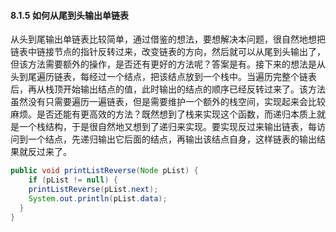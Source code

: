 #### 8.1.5 如何从尾到头输出单链表

​    从头到尾输出单链表比较简单，通过借鉴的想法，要想解决本问题，很自然地想把链表中链接节点的指针反转过来，改变链表的方向，然后就可以从尾到头输出了，但该方法需要额外的操作，是否还有更好的方法呢？答案是有。
​    接下来的想法是从头到尾遍历链表，每经过一个结点，把该结点放到一个栈中。当遍历完整个链表后，再从栈顶开始输出结点的值，此时输出的结点的顺序已经反转过来了。该方法虽然没有只需要遍历一遍链表，但是需要维护一个额外的栈空间，实现起来会比较麻烦。
​    是否还能有更高效的方法？既然想到了栈来实现这个函数，而递归本质上就是一个栈结构，于是很自然地又想到了递归来实现。要实现反过来输出链表，每访问到一个结点，先递归输出它后面的结点，再输出该结点自身，这样链表的输出结果就反过来了。

````java
public void printListReverse(Node pList) {
	if (pList != null) {
    printListReverse(pList.next);
    System.out.println(pList.data);
  }
}
````



